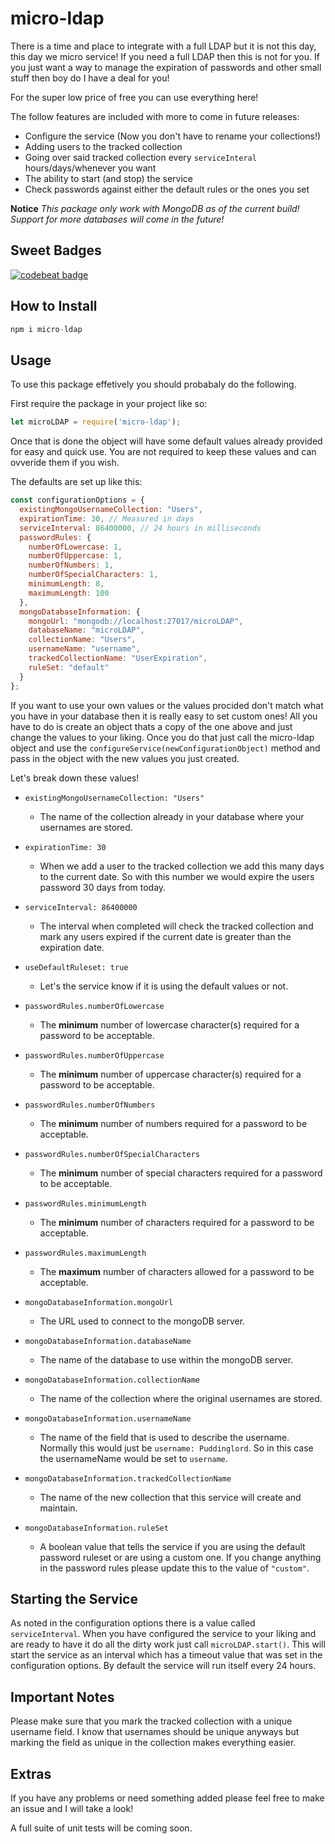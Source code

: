 # micro-ldap

There is a time and place to integrate with a full LDAP but it is not this day, this day we micro service! If you need a full LDAP then this is not for you. If you just want a way to manage the expiration of passwords and other small stuff then boy do I have a deal for you!

For the super low price of free you can use everything here!

The follow features are included with more to come in future releases:

- Configure the service (Now you don't have to rename your collections!)
- Adding users to the tracked collection
- Going over said tracked collection every `serviceInteral` hours/days/whenever you want
- The ability to start (and stop) the service
- Check passwords against either the default rules or the ones you set

**Notice** *This package only work with MongoDB as of the current build! Support for more databases will come in the future!*

## Sweet Badges

[![codebeat badge](https://codebeat.co/badges/ac548d3c-ee04-495f-8931-04ab50b8e010)](https://codebeat.co/projects/github-com-puddinglord-micro-ldap-master)

## How to Install

``` JavaScript
npm i micro-ldap
```

## Usage

To use this package effetively you should probabaly do the following.

First require the package in your project like so:

``` JavaScript
let microLDAP = require('micro-ldap');
```

Once that is done the object will have some default values already provided for easy and quick use. You are not required to keep these values and can ovveride them if you wish.

The defaults are set up like this:

``` JavaScript
const configurationOptions = {
  existingMongoUsernameCollection: "Users",
  expirationTime: 30, // Measured in days
  serviceInterval: 86400000, // 24 hours in milliseconds
  passwordRules: {
    numberOfLowercase: 1,
    numberOfUppercase: 1,
    numberOfNumbers: 1,
    numberOfSpecialCharacters: 1,
    minimumLength: 8,
    maximumLength: 100
  },
  mongoDatabaseInformation: {
    mongoUrl: "mongodb://localhost:27017/microLDAP",
    databaseName: "microLDAP",
    collectionName: "Users",
    usernameName: "username",
    trackedCollectionName: "UserExpiration",
    ruleSet: "default"
  }
};
```

If you want to use your own values or the values procided don't match what you have in your database then it is really easy to set custom ones! All you have to do is create an object thats a copy of the one above and just change the values to your liking. Once you do that just call the micro-ldap object and use the `configureService(newConfigurationObject)` method and pass in the object with the new values you just created.

Let's break down these values!

- `existingMongoUsernameCollection: "Users"`
  - The name of the collection already in your database where your usernames are stored.

- `expirationTime: 30`
  - When we add a user to the tracked collection we add this many days to the current date. So with this number we would expire the users password 30 days from today.

- `serviceInterval: 86400000`
  - The interval when completed will check the tracked collection and mark any users expired if the current date is greater than the expiration date.

- `useDefaultRuleset: true`
  - Let's the service know if it is using the default values or not.

- `passwordRules.numberOfLowercase`
  - The **minimum** number of lowercase character(s) required for a password to be acceptable.

- `passwordRules.numberOfUppercase`
  - The **minimum** number of uppercase character(s) required for a password to be acceptable.

- `passwordRules.numberOfNumbers`
  - The **minimum** number of numbers required for a password to be acceptable.

- `passwordRules.numberOfSpecialCharacters`
  - The **minimum** number of special characters required for a password to be acceptable.

- `passwordRules.minimumLength`
  - The **minimum** number of characters required for a password to be acceptable.

- `passwordRules.maximumLength`
  - The **maximum** number of characters allowed for a password to be acceptable.

- `mongoDatabaseInformation.mongoUrl`
  - The URL used to connect to the mongoDB server.

- `mongoDatabaseInformation.databaseName`
  - The name of the database to use within the mongoDB server.

- `mongoDatabaseInformation.collectionName`
  - The name of the collection where the original usernames are stored.

- `mongoDatabaseInformation.usernameName`
  - The name of the field that is used to describe the username. Normally this would just be `username: Puddinglord`. So in this case the usernameName would be set to `username`.

- `mongoDatabaseInformation.trackedCollectionName`
  - The name of the new collection that this service will create and maintain.

- `mongoDatabaseInformation.ruleSet`
  - A boolean value that tells the service if you are using the default password ruleset or are using a custom one. If you change anything in the password rules please update this to the value of `"custom"`.

## Starting the Service

As noted in the configuration options there is a value called `serviceInterval`. When you have configured the service to your liking and are ready to have it do all the dirty work just call `microLDAP.start()`. This will start the service as an interval which has a timeout value that was set in the configuration options. By default the service will run itself every 24 hours.

## Important Notes

Please make sure that you mark the tracked collection with a unique username field. I know that usernames should be unique anyways but marking the field as unique in the collection makes everything easier.

## Extras

If you have any problems or need something added please feel free to make an issue and I will take a look!

A full suite of unit tests will be coming soon.